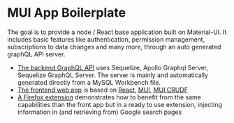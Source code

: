# MUI App Boilerplate

The goal is to provide a node / React base application built on Material-UI. It includes basic features like authentication, permission management, subscriptions to data changes and many more, through an auto generated graphQL API server.

 * [The backend GraphQL API](backend) uses Sequelize, Apollo Graphql Server, Sequelize GraphQL Server. The server is mainly and automatically generated directly from a MySQL Workbench file.
 * [The frontend web app](frontend) is based on [React](https://github.com/facebook/react), [MUI](https://github.com/mui-org), [MUI CRUDF](https://github.com/molaux/mui-crudf)
 * [A Firefox extension](browser-extension) demonstrates how to benefit from the same capabilities than the front app but in a ready to use extension, injecting information in (and retrieving from) Google search pages
